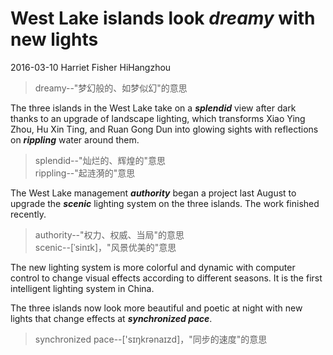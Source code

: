# West Lake islands look _**dreamy**_ with new lights

2016-03-10 Harriet Fisher HiHangzhou
>dreamy--"梦幻般的、如梦似幻"的意思   

The three islands in the West Lake take on a _**splendid**_ view after dark thanks to an upgrade of landscape lighting, which transforms Xiao Ying Zhou, Hu Xin Ting, and Ruan Gong Dun into glowing sights with reflections on _**rippling**_ water around them.
>splendid--"灿烂的、辉煌的"意思   
>rippling--"起涟漪的"意思   

The West Lake management _**authority**_ began a project last August to upgrade the _**scenic**_ lighting system on the three islands. The work finished recently.
>authority--"权力、权威、当局"的意思  
>scenic--[ˈsinɪk]，"风景优美的"意思  

The new lighting system is more colorful and dynamic with computer control to change visual effects according to different seasons.  It is the first intelligent lighting system in China.

The three islands now look more beautiful and poetic at night with new lights that change effects at _**synchronized pace**_.
>synchronized pace--['sɪŋkrənaɪzd]，"同步的速度"的意思   
